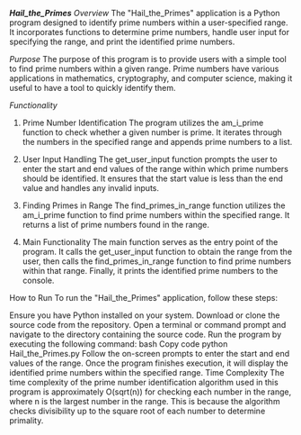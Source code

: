 ***Hail_the_Primes***
*Overview*
The "Hail_the_Primes" application is a Python program designed to identify prime numbers within a user-specified range. It incorporates functions to determine prime numbers, handle user input for specifying the range, and print the identified prime numbers.

*Purpose*
The purpose of this program is to provide users with a simple tool to find prime numbers within a given range. Prime numbers have various applications in mathematics, cryptography, and computer science, making it useful to have a tool to quickly identify them.

*Functionality*
1. Prime Number Identification
The program utilizes the am_i_prime function to check whether a given number is prime. It iterates through the numbers in the specified range and appends prime numbers to a list.

2. User Input Handling
The get_user_input function prompts the user to enter the start and end values of the range within which prime numbers should be identified. It ensures that the start value is less than the end value and handles any invalid inputs.

3. Finding Primes in Range
The find_primes_in_range function utilizes the am_i_prime function to find prime numbers within the specified range. It returns a list of prime numbers found in the range.

4. Main Functionality
The main function serves as the entry point of the program. It calls the get_user_input function to obtain the range from the user, then calls the find_primes_in_range function to find prime numbers within that range. Finally, it prints the identified prime numbers to the console.

How to Run
To run the "Hail_the_Primes" application, follow these steps:

Ensure you have Python installed on your system.
Download or clone the source code from the repository.
Open a terminal or command prompt and navigate to the directory containing the source code.
Run the program by executing the following command:
bash
Copy code
python Hail_the_Primes.py
Follow the on-screen prompts to enter the start and end values of the range.
Once the program finishes execution, it will display the identified prime numbers within the specified range.
Time Complexity
The time complexity of the prime number identification algorithm used in this program is approximately O(sqrt(n)) for checking each number in the range, where n is the largest number in the range. This is because the algorithm checks divisibility up to the square root of each number to determine primality.







